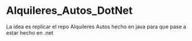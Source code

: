 # Alquileres_Autos_DotNet
La idea es replicar el repo Alquileres Autos hecho en java para que pase a estar hecho en .net
